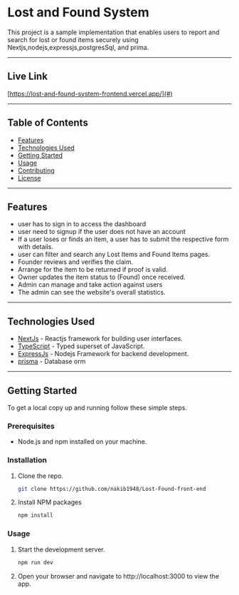 # Lost and Found System

This project is a sample implementation that enables users to report and search for lost or found items securely using Nextjs,nodejs,expressjs,postgresSql, and prima.

---

## Live Link

[https://lost-and-found-system-frontend.vercel.app/](#) 

---

## Table of Contents

- [Features](#features)
- [Technologies Used](#technologies-used)
- [Getting Started](#getting-started)
- [Usage](#usage)
- [Contributing](#contributing)
- [License](#license)

---

## Features

- user has to sign in to access the dashboard
- user need to signup if the user does not have an account
- If a user loses or finds an item, a user has to submit the respective form with details.
- user can filter and search any Lost Items and Found Items pages.
- Founder reviews and verifies the claim.
- Arrange for the item to be returned if proof is valid.
- Owner updates the item status to (Found) once received.
- Admin can manage and take action against users
- The admin can see the website's overall statistics.

---

## Technologies Used

- [NextJs](https://nextjs.org/) - Reactjs framework for building user interfaces.
- [TypeScript](https://www.typescriptlang.org/) - Typed superset of JavaScript.
- [ExpressJs](https://expressjs.com/) - Nodejs Framework for backend development.
- [prisma](https://www.prisma.io/) - Database orm

---

## Getting Started

To get a local copy up and running follow these simple steps.

### Prerequisites

- Node.js and npm installed on your machine.

### Installation

1. Clone the repo.
   ```sh
   git clone https://github.com/nakib1948/Lost-Found-front-end
2. Install NPM packages
   ```sh
   npm install
### Usage
1. Start the development server.
   ```sh
   npm run dev
2. Open your browser and navigate to http://localhost:3000 to view the app.

